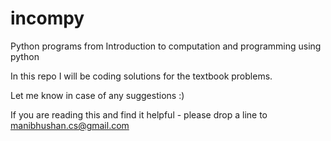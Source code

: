 incompy
=======

Python programs from Introduction to computation and programming using python

In this repo I will be coding solutions for the textbook problems.

Let me know in case of any suggestions :)

If you are reading this and find it helpful - please drop a line to manibhushan.cs@gmail.com
